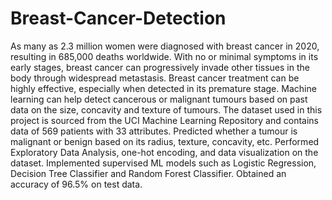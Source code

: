 # Breast-Cancer-Detection
As many as 2.3 million women were diagnosed with breast cancer in 2020, resulting in 685,000 deaths worldwide. With no or minimal symptoms in its early stages, breast cancer can progressively invade other tissues in the body through widespread metastasis. Breast cancer treatment can be highly effective, especially when detected in its premature stage. Machine learning can help detect cancerous or malignant tumours based on past data on the size, concavity and texture of tumours.
The dataset used in this project is sourced from the UCI Machine Learning Repository and contains data of 569 patients with 33 attributes.
Predicted whether a tumour is malignant or benign based on its radius, texture, concavity, etc. 
Performed Exploratory Data Analysis, one-hot encoding, and data visualization on the dataset.
Implemented supervised ML models such as Logistic Regression, Decision Tree Classifier and Random Forest Classifier. Obtained an accuracy of 96.5% on test data.
